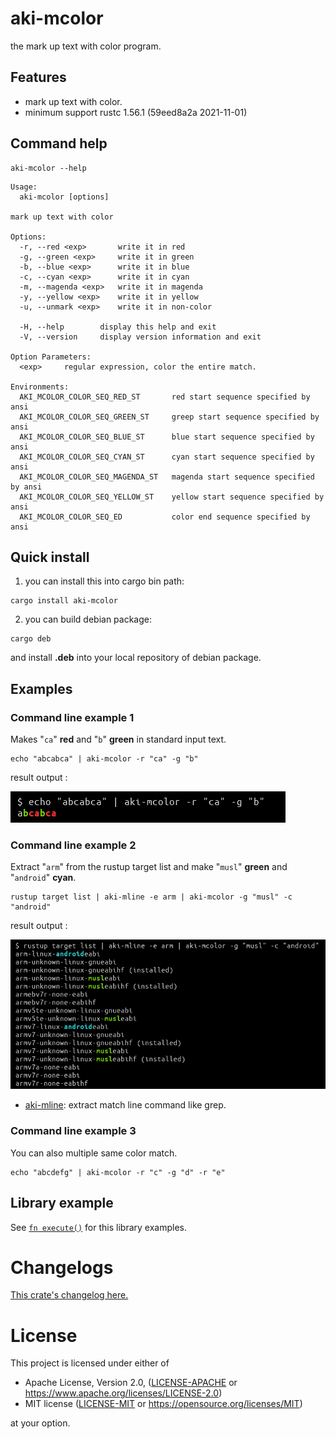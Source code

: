 # aki-mcolor

the mark up text with color program.

## Features

- mark up text with color.
- minimum support rustc 1.56.1 (59eed8a2a 2021-11-01)

## Command help

```
aki-mcolor --help
```

```
Usage:
  aki-mcolor [options]

mark up text with color

Options:
  -r, --red <exp>       write it in red
  -g, --green <exp>     write it in green
  -b, --blue <exp>      write it in blue
  -c, --cyan <exp>      write it in cyan
  -m, --magenda <exp>   write it in magenda
  -y, --yellow <exp>    write it in yellow
  -u, --unmark <exp>    write it in non-color

  -H, --help        display this help and exit
  -V, --version     display version information and exit

Option Parameters:
  <exp>     regular expression, color the entire match.

Environments:
  AKI_MCOLOR_COLOR_SEQ_RED_ST       red start sequence specified by ansi
  AKI_MCOLOR_COLOR_SEQ_GREEN_ST     greep start sequence specified by ansi
  AKI_MCOLOR_COLOR_SEQ_BLUE_ST      blue start sequence specified by ansi
  AKI_MCOLOR_COLOR_SEQ_CYAN_ST      cyan start sequence specified by ansi
  AKI_MCOLOR_COLOR_SEQ_MAGENDA_ST   magenda start sequence specified by ansi
  AKI_MCOLOR_COLOR_SEQ_YELLOW_ST    yellow start sequence specified by ansi
  AKI_MCOLOR_COLOR_SEQ_ED           color end sequence specified by ansi
```

## Quick install

1. you can install this into cargo bin path:

```
cargo install aki-mcolor
```

2. you can build debian package:

```
cargo deb
```

and install **.deb** into your local repository of debian package.

## Examples

### Command line example 1

Makes "`ca`" **red** and "`b`" **green** in standard input text.

```
echo "abcabca" | aki-mcolor -r "ca" -g "b"
```

result output :

![out abcabca image]

[out abcabca image]: https://raw.githubusercontent.com/aki-akaguma/aki-mcolor/main/img/out-abcabca-1.png


### Command line example 2

Extract "`arm`" from the rustup target list and make "`musl`" **green** and "`android`" **cyan**.

```
rustup target list | aki-mline -e arm | aki-mcolor -g "musl" -c "android"
```

result output :

![out rustup image]

[out rustup image]: https://raw.githubusercontent.com/aki-akaguma/aki-mcolor/main/img/out-rustup-1.png

- [aki-mline](https://crates.io/crates/aki-mline): extract match line command like grep.

### Command line example 3

You can also multiple same color match.

```
echo "abcdefg" | aki-mcolor -r "c" -g "d" -r "e"
```

## Library example

See [`fn execute()`] for this library examples.

[`fn execute()`]: crate::execute


# Changelogs

[This crate's changelog here.](https://github.com/aki-akaguma/aki-mcolor/blob/main/CHANGELOG.md)

# License

This project is licensed under either of

 * Apache License, Version 2.0, ([LICENSE-APACHE](LICENSE-APACHE) or
   https://www.apache.org/licenses/LICENSE-2.0)
 * MIT license ([LICENSE-MIT](LICENSE-MIT) or
   https://opensource.org/licenses/MIT)

at your option.

